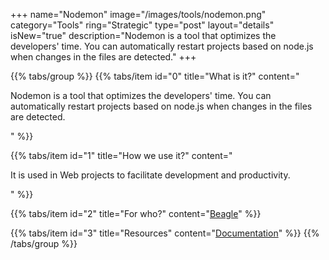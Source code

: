 +++
name="Nodemon"
image="/images/tools/nodemon.png"
category="Tools"
ring="Strategic"
type="post"
layout="details"
isNew="true"
description="Nodemon is a tool that optimizes the developers' time. You can automatically restart projects based on node.js when changes in the files are detected."
+++

{{% tabs/group %}}
  {{% tabs/item id="0" title="What is it?" content="<p>Nodemon is a tool that optimizes the developers' time. You can automatically restart projects based on node.js when changes in the files are detected.</p>" %}}
  
  {{% tabs/item id="1" title="How we use it?" content="<p>It is used in Web projects to facilitate development and productivity.</p>" %}}
  
  {{% tabs/item id="2" title="For who?" content="<a href='https://usebeagle.io/' target='_blank'>Beagle</a>" %}}

  {{% tabs/item id="3" title="Resources" content="<a href='https://www.npmjs.com/package/nodemon' target='_blank'>Documentation</a>" %}}
{{% /tabs/group %}}